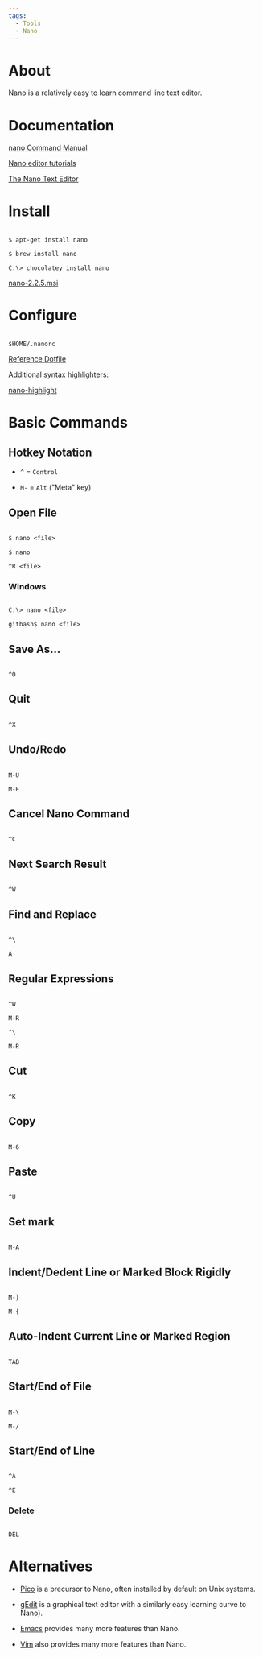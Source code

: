 ```yaml
---
tags:
  - Tools
  - Nano
---
```


# About

Nano is a relatively easy to learn command line text editor.

# Documentation

[nano Command Manual](http://www.nano-editor.org/dist/v2.2/nano.html)

[Nano editor tutorials](http://www.debianadmin.com/nano-editor-tutorials.html)

[The Nano Text Editor](http://mintaka.sdsu.edu/reu/nano.html)

# Install

```

$ apt-get install nano

$ brew install nano

C:\> chocolatey install nano

```

[nano-2.2.5.msi](http://www.yellosoft.us/helpers#nano)

# Configure

```

$HOME/.nanorc

```

[Reference Dotfile](https://github.com/mcandre/dotfiles/blob/master/.nanorc)

Additional syntax highlighters:

[nano-highlight](https://github.com/serialhex/nano-highlight)

# Basic Commands

## Hotkey Notation

* `^` = `Control`

* `M-` = `Alt` ("Meta" key)

## Open File

```

$ nano <file>

$ nano

^R <file>

```

### Windows

```

C:\> nano <file>

gitbash$ nano <file>

```

## Save As...

```

^O

```

## Quit

```

^X

```

## Undo/Redo

```

M-U

M-E

```

## Cancel Nano Command

```

^C

```

## Next Search Result

```

^W

```

## Find and Replace

```

^\

A

```

## Regular Expressions

```

^W

M-R

^\

M-R

```

## Cut

```

^K

```

## Copy

```

M-6

```

## Paste

```

^U

```

## Set mark

```

M-A

```

## Indent/Dedent Line or Marked Block Rigidly

```

M-}

M-{

```

## Auto-Indent Current Line or Marked Region

```

TAB

```

## Start/End of File

```

M-\

M-/

```

## Start/End of Line

```

^A

^E

```

### Delete

```

DEL

```

# Alternatives

* [Pico](http://www.washington.edu/pine/) is a precursor to Nano, often installed by default on Unix systems.

* [gEdit](https://wiki.gnome.org/Apps/Gedit) is a graphical text editor with a similarly easy learning curve to Nano).

* [Emacs](https://github.com/mcandre/cheatsheets/blob/master/emacs.md) provides many more features than Nano.

* [Vim](https://github.com/mcandre/cheatsheets/blob/master/vim.md) also provides many more features than Nano.